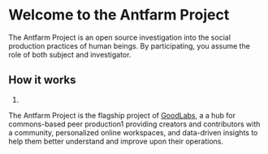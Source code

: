 # Welcome to the Antfarm Project
The Antfarm Project is an open source investigation into the social production practices of human beings. By participating, you assume the role of both subject and investigator. 



## How it works
1. 






The Antfarm Project is the flagship project of [GoodLabs](), a a hub for commons-based peer production1 providing creators and contributors with a community, personalized online workspaces, and data-driven insights to help them better understand and improve upon their operations.

